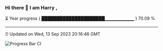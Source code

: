 ### Hi there 👋 I am Harry , 

⏳ Year progress { █████████████████████▁▁▁▁▁▁▁▁▁ } 70.09 %

---

⏰ Updated on Wed, 13 Sep 2023 20:16:46 GMT

![Progress Bar CI](https://github.com/duykhang68/duykhang68/workflows/Progress%20Bar%20CI/badge.svg)

